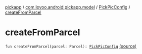 [pickapp](../../index.md) / [com.lovoo.android.pickapp.model](../index.md) / [PickPicConfig](index.md) / [createFromParcel](./create-from-parcel.md)

# createFromParcel

`fun createFromParcel(parcel: Parcel): `[`PickPicConfig`](index.md) [(source)](https://github.com/lovoo/android-pickpic/blob/master/pickapp/pickapp/src/main/kotlin/com/lovoo/android/pickapp/model/PickPicConfig.kt#L82)
